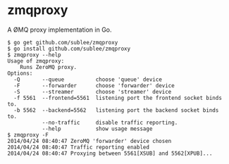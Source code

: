 zmqproxy
========

A ØMQ proxy implementation in Go.

    $ go get github.com/sublee/zmqproxy
    $ go install github.com/sublee/zmqproxy
    $ zmqproxy --help
    Usage of zmqproxy:
        Runs ZeroMQ proxy.
    Options:
      -Q       --queue          choose 'queue' device
      -F       --forwarder      choose 'forwarder' device
      -S       --streamer       choose 'streamer' device
      -f 5561  --frontend=5561  listening port the frontend socket binds to.
      -b 5562  --backend=5562   listening port the backend socket binds to.
               --no-traffic     disable traffic reporting.
               --help           show usage message
    $ zmqproxy -F
    2014/04/24 08:40:47 ZeroMQ 'forwarder' device chosen
    2014/04/24 08:40:47 Traffic reporting enabled
    2014/04/24 08:40:47 Proxying between 5561[XSUB] and 5562[XPUB]...
